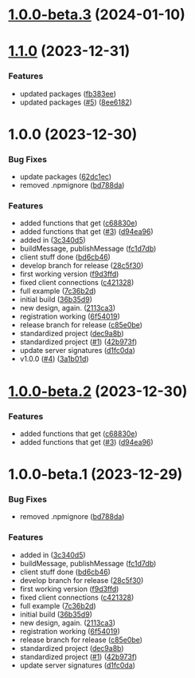 # [1.0.0-beta.3](https://github.com/Bugs5382/fastify-hl7/compare/v1.0.0-beta.2...v1.0.0-beta.3) (2024-01-10)
# [1.1.0](https://github.com/Bugs5382/fastify-hl7/compare/v1.0.0...v1.1.0) (2023-12-31)


### Features

* updated packages ([fb383ee](https://github.com/Bugs5382/fastify-hl7/commit/fb383eec94b7abc69063375e198af7dbf440a210))
* updated packages ([#5](https://github.com/Bugs5382/fastify-hl7/issues/5)) ([8ee6182](https://github.com/Bugs5382/fastify-hl7/commit/8ee61829f3a0ae08f01ed2aa889a977755b3dfb3))

# 1.0.0 (2023-12-30)


### Bug Fixes

* update packages ([62dc1ec](https://github.com/Bugs5382/fastify-hl7/commit/62dc1ec5e1735c59f7417df7b102b17404d90030))
* removed .npmignore ([bd788da](https://github.com/Bugs5382/fastify-hl7/commit/bd788dad661f7f4e271458d5b633280a9d561fef))


### Features

* added functions that get ([c68830e](https://github.com/Bugs5382/fastify-hl7/commit/c68830ed6397d1bb71ad6a7720e92eaafca8e2ce))
* added functions that get ([#3](https://github.com/Bugs5382/fastify-hl7/issues/3)) ([d94ea96](https://github.com/Bugs5382/fastify-hl7/commit/d94ea96c63726c8b6e79d52df1fb48414b1e1138))
* added in ([3c340d5](https://github.com/Bugs5382/fastify-hl7/commit/3c340d59ac2861bbf58c90acb28615914410b3ca))
* buildMessage, publishMessage ([fc1d7db](https://github.com/Bugs5382/fastify-hl7/commit/fc1d7db9968030247c518817ce5a6c8f231fa91d))
* client stuff done ([bd6cb46](https://github.com/Bugs5382/fastify-hl7/commit/bd6cb464ad45833b0c3df2623db22ff5737a36ba))
* develop branch for release ([28c5f30](https://github.com/Bugs5382/fastify-hl7/commit/28c5f30f01a88cbec9b04b37b1aadf7ed959a369))
* first working version ([f9d3ffd](https://github.com/Bugs5382/fastify-hl7/commit/f9d3ffd660c9802778adb9732d6e3587be109139))
* fixed client connections ([c421328](https://github.com/Bugs5382/fastify-hl7/commit/c4213281c43f8ee7655f4e6c88cf0d0ad15e8d3b))
* full example ([7c36b2d](https://github.com/Bugs5382/fastify-hl7/commit/7c36b2d02c65a05050ec44889f8745a2c61ede62))
* initial build ([36b35d9](https://github.com/Bugs5382/fastify-hl7/commit/36b35d904231507b6a6004bda4a5f07c2d224233))
* new design, again. ([2113ca3](https://github.com/Bugs5382/fastify-hl7/commit/2113ca3183d91a085791a067e2af6fc69d305aba))
* registration working ([6f54019](https://github.com/Bugs5382/fastify-hl7/commit/6f54019a66aa5c24ec1d7ce3130475ef6b602426))
* release branch for release ([c85e0be](https://github.com/Bugs5382/fastify-hl7/commit/c85e0bec4fbb6019d460e0b5743292e58097cb41))
* standardized project ([dec9a8b](https://github.com/Bugs5382/fastify-hl7/commit/dec9a8b35af1ab60bb44c709e02472911788e99f))
* standardized project ([#1](https://github.com/Bugs5382/fastify-hl7/issues/1)) ([42b973f](https://github.com/Bugs5382/fastify-hl7/commit/42b973f1680c5dcce0296cd7fb1a11b80dc9920c))
* update server signatures ([d1fc0da](https://github.com/Bugs5382/fastify-hl7/commit/d1fc0dad4c3ca5dbfa40b4850cd092f43a82e3d8))
* v1.0.0 ([#4](https://github.com/Bugs5382/fastify-hl7/issues/4)) ([3a1b01d](https://github.com/Bugs5382/fastify-hl7/commit/3a1b01d7e705d5645a4c9428a012e7930a1a92c5))

# [1.0.0-beta.2](https://github.com/Bugs5382/fastify-hl7/compare/v1.0.0-beta.1...v1.0.0-beta.2) (2023-12-30)


### Features

* added functions that get ([c68830e](https://github.com/Bugs5382/fastify-hl7/commit/c68830ed6397d1bb71ad6a7720e92eaafca8e2ce))
* added functions that get ([#3](https://github.com/Bugs5382/fastify-hl7/issues/3)) ([d94ea96](https://github.com/Bugs5382/fastify-hl7/commit/d94ea96c63726c8b6e79d52df1fb48414b1e1138))

# 1.0.0-beta.1 (2023-12-29)


### Bug Fixes

* removed .npmignore ([bd788da](https://github.com/Bugs5382/fastify-hl7/commit/bd788dad661f7f4e271458d5b633280a9d561fef))


### Features

* added in ([3c340d5](https://github.com/Bugs5382/fastify-hl7/commit/3c340d59ac2861bbf58c90acb28615914410b3ca))
* buildMessage, publishMessage ([fc1d7db](https://github.com/Bugs5382/fastify-hl7/commit/fc1d7db9968030247c518817ce5a6c8f231fa91d))
* client stuff done ([bd6cb46](https://github.com/Bugs5382/fastify-hl7/commit/bd6cb464ad45833b0c3df2623db22ff5737a36ba))
* develop branch for release ([28c5f30](https://github.com/Bugs5382/fastify-hl7/commit/28c5f30f01a88cbec9b04b37b1aadf7ed959a369))
* first working version ([f9d3ffd](https://github.com/Bugs5382/fastify-hl7/commit/f9d3ffd660c9802778adb9732d6e3587be109139))
* fixed client connections ([c421328](https://github.com/Bugs5382/fastify-hl7/commit/c4213281c43f8ee7655f4e6c88cf0d0ad15e8d3b))
* full example ([7c36b2d](https://github.com/Bugs5382/fastify-hl7/commit/7c36b2d02c65a05050ec44889f8745a2c61ede62))
* initial build ([36b35d9](https://github.com/Bugs5382/fastify-hl7/commit/36b35d904231507b6a6004bda4a5f07c2d224233))
* new design, again. ([2113ca3](https://github.com/Bugs5382/fastify-hl7/commit/2113ca3183d91a085791a067e2af6fc69d305aba))
* registration working ([6f54019](https://github.com/Bugs5382/fastify-hl7/commit/6f54019a66aa5c24ec1d7ce3130475ef6b602426))
* release branch for release ([c85e0be](https://github.com/Bugs5382/fastify-hl7/commit/c85e0bec4fbb6019d460e0b5743292e58097cb41))
* standardized project ([dec9a8b](https://github.com/Bugs5382/fastify-hl7/commit/dec9a8b35af1ab60bb44c709e02472911788e99f))
* standardized project ([#1](https://github.com/Bugs5382/fastify-hl7/issues/1)) ([42b973f](https://github.com/Bugs5382/fastify-hl7/commit/42b973f1680c5dcce0296cd7fb1a11b80dc9920c))
* update server signatures ([d1fc0da](https://github.com/Bugs5382/fastify-hl7/commit/d1fc0dad4c3ca5dbfa40b4850cd092f43a82e3d8))
